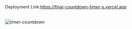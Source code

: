 Deployment Link:https://final-countdown-timer-s.vercel.app
<br/>
<br/>
<br/>
![timer-countdown](https://github.com/user-attachments/assets/ca25fc70-6d8b-4c18-8f45-b54a9346f2a3)
